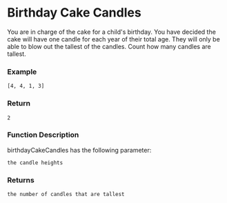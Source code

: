 # Birthday Cake Candles

You are in charge of the cake for a child's birthday. You have decided the cake will have one candle for each year of their total age. They will only be able to blow out the tallest of the candles. Count how many candles are tallest.

### Example

```
[4, 4, 1, 3]
```

### Return

```
2
```

### Function Description

birthdayCakeCandles has the following parameter:

```
the candle heights
```

### Returns

```
the number of candles that are tallest
```
